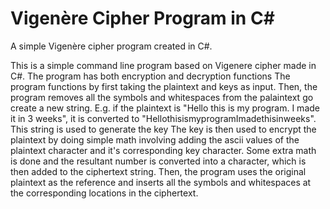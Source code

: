 # Vigenère Cipher Program in C#
A simple Vigenère cipher program created in C#.

This is a simple command line program based on Vigenere cipher made in C#. The program has both encryption and decryption functions
The program functions by first taking the plaintext and keys as input. Then, the program removes all the symbols and whitespaces from the palaintext go create a new string.
E.g. if the plaintext is "Hello this is my program. I made it in 3 weeks", it is converted to "HellothisismyprogramImadethisinweeks".
This string is used to generate the key
The key is then used to encrypt the plaintext by doing simple math involving adding the ascii values of the plaintext character and it's corresponding key character. Some extra math is done and the resultant number is converted into a character, which is then added to the ciphertext string.
Then, the program uses the original plaintext as the reference and inserts all the symbols and whitespaces at the corresponding locations in the ciphertext.
